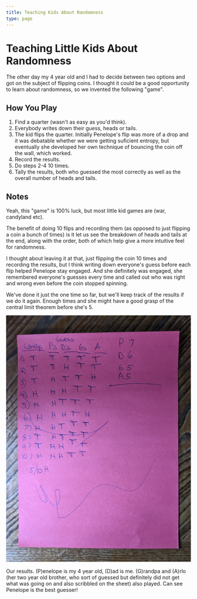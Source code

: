```yaml
---
title: Teaching Kids About Randomness
type: page
---
```


# Teaching Little Kids About Randomness
The other day my 4 year old and I had to decide between two options and got on
the subject of flipping coins. I thought it could be a good opportunity to
learn about randomness, so we invented the following "game".

## How You Play
1. Find a quarter (wasn't as easy as you'd think).
2. Everybody writes down their guess, heads or tails.
3. The kid flips the quarter. Initially Penelope's flip was more of a drop and it was debatable whether we were getting suficient entropy, but eventually she developed her own technique of bouncing the coin off the wall, which worked.
4. Record the results.
5. Do steps 2-4 10 times.
6. Tally the results, both who guessed the most correctly as well as the overall number of heads and tails.

## Notes
Yeah, this "game" is 100% luck, but most little kid games are (war, candyland
etc). 

The benefit of doing 10 flips and recording them (as opposed to just flipping
a coin a bunch of times) is it let us see the breakdown of heads and tails at
the end, along with the order, both of which help give a more intuitive feel
for randomness.

I thought about leaving it at that, just flipping the coin 10 times and
recording the results, but I think writing down everyone's guess before each
flip helped Penelope stay engaged. And she definitely was engaged, she
remembered everyone's guesses every time and called out who was right and wrong
even before the coin stopped spinning.

We've done it just the one time so far, but we'll keep track of the results if
we do it again. Enough times and she might have a good grasp of the central
limit theorem before she's 5. 

![Coinflip Results](images/coinflip.jpg)

Our results. (P)enelope is my 4 year old, (D)ad is me. (G)randpa and (A)rlo
(her two year old brother, who sort of guessed but definitely did not get what
was going on and also scribbled on the sheet) also played. Can see Penelope is
the best guesser!
